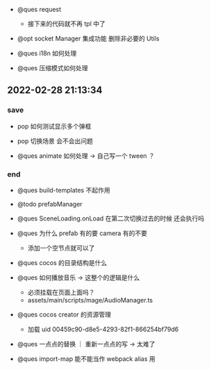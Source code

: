 -   @ques request

    -   接下来的代码就不再 tpl 中了

-   @opt socket Manager 集成功能 删除非必要的 Utils

-   @ques i18n 如何处理

-   @ques 压缩模式如何处理

## 2022-02-28 21:13:34

### save

-   pop 如何测试显示多个弹框

-   pop 切换场景 会不会出问题

-   @ques animate 如何处理 -> 自己写一个 tween ？

### end

-   @ques build-templates 不起作用

-   @todo prefabManager

-   @ques SceneLoading.onLoad 在第二次切换过去的时候 还会执行吗

-   @ques 为什么 prefab 有的要 camera 有的不要

    -   添加一个空节点就可以了

-   @ques cocos 的目录结构是什么

-   @ques 如何播放音乐 -> 这整个的逻辑是什么

    -   必须挂载在页面上面吗？
    -   assets/main/scripts/mage/AudioManager.ts

-   @ques cocos creator 的资源管理

    -   加载 uid 00459c90-d8e5-4293-82f1-866254bf79d6

-   @ques 一点点的替换 ｜ 重新一点点的写 -> 太难了
-   @ques import-map 能不能当作 webpack alias 用
